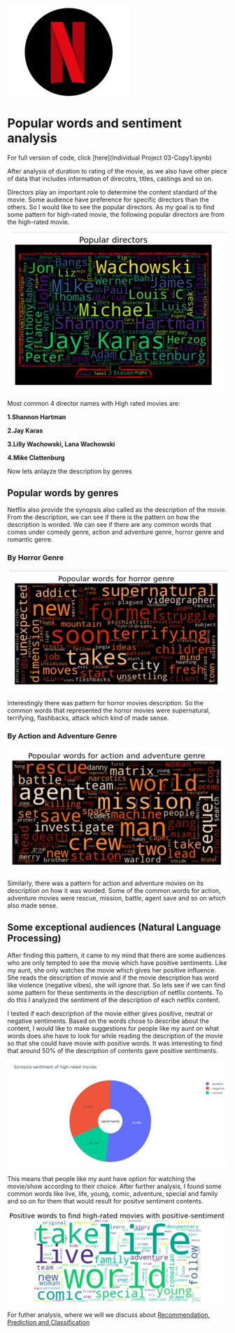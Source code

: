 ![](nflix.png)


# Popular words and sentiment analysis

For full version of code, click [here](Individual Project 03-Copy1.ipynb)

After analysis of duration to rating of the movie, as we also have other piece of data that includes information of direcotrs, titles, castings and so on.

Directors play an important role to determine the content standard of the movie. Some audience have preference for specific directors than the others. So I would like to see the popular
directors. As my goal is to find some pattern for high-rated movie, the following popular directors are from the high-rated movie.

![Image](3.a..png)

Most common 4 director names with High rated movies are:

**1.Shannon Hartman**

**2.Jay Karas**

**3.Lilly Wachowski, Lana Wachowski**

**4.Mike Clattenburg**



Now lets anlayze the description by genres


## Popular words by genres


Netflix also provide the synopsis also called as the description of the movie. From the description, we can see if there is the pattern on how the description is worded. We can see if there are any common words that comes under comedy genre, action and adventure genre, horror genre and romantic genre.






### By Horror Genre


![Image](3.b..png)


Interestingly there was pattern for horror movies description. So the common words that represented the horror movies were supernatural, terrifying, flashbacks, attack which kind of made sense.








### By Action and Adventure Genre

![Image](3.c..png)

Similarly, there was a pattern for action and adventure movies on its description on how it was worded. Some of the common words for action, adventure movies were rescue, mission, battle, agent save and so on which also made sense.








## Some exceptional audiences (Natural Language Processing)

After finding this pattern, it came to my mind that there are some audiences who are only tempted to see the movie which have positive sentiments. Like my aunt, she only watches the movie which gives her positive influence. She reads the description of movie and if the movie description has word like violence (negative vibes), she will ignore that. So lets see if we can find some pattern for these sentiments in the description of netflix contents. To do this I analyzed the sentiment of the description of each netflix content.

I tested if each description of the movie either gives positive, neutral or negative sentiments. Based on the words chose to describe about the content, I would like to make suggestions for people like my aunt on what words does she have to look for while reading the description of the movie so that she could have movie with positive words. It was interesting to find that around 50% of the description of contents gave positive sentiments. 

![Image](pie-sentiment.JPG)

This means that people like my aunt have option for watching the movie/show according to their choice. After further analysis, I found some common words like live, life, young, comic, adventure, special and family and so on for them that would result for positve sentiment contents.



![Image](3.f..png)



For futher analysis, where we will we discuss about [Recommendation, Prediction and Classification](Recommendations.md)

   
